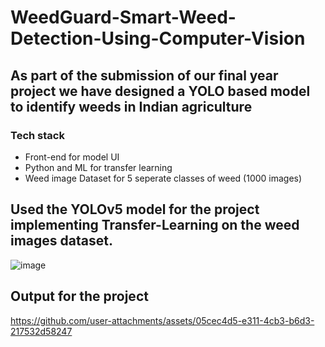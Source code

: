 # WeedGuard-Smart-Weed-Detection-Using-Computer-Vision
## As part of the submission of our final year project we have designed a YOLO based model to identify weeds in Indian agriculture 

### Tech stack
- Front-end for model UI
- Python and ML for transfer learning
- Weed image Dataset for 5 seperate classes of weed (1000 images) 



## Used the YOLOv5 model for the project implementing Transfer-Learning on the weed images dataset.
![image](https://github.com/user-attachments/assets/d9fe374a-2782-4a47-8ef2-54d663764782)

## Output for the project 



https://github.com/user-attachments/assets/05cec4d5-e311-4cb3-b6d3-217532d58247


